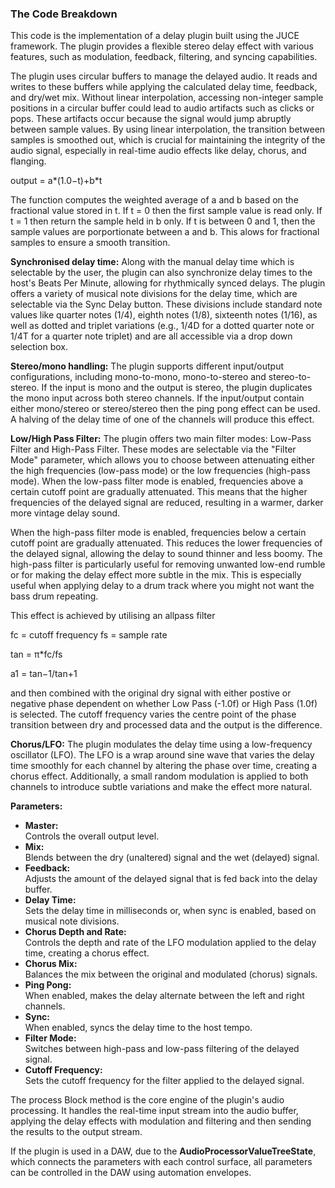 <h3> The Code Breakdown </h3>

This code is the implementation of a delay plugin built using the JUCE framework. The plugin provides a flexible stereo delay effect with various features, such as modulation, feedback, filtering, and syncing capabilities. 

The plugin uses circular buffers to manage the delayed audio. It reads and writes to these buffers while applying the calculated delay time, feedback, and dry/wet mix. Without linear interpolation, accessing non-integer sample positions in a circular buffer could lead to audio artifacts such as clicks or pops. These artifacts occur because the signal would jump abruptly between sample values. By using linear interpolation, the transition between samples is smoothed out, which is crucial for maintaining the integrity of the audio signal, especially in real-time audio effects like delay, chorus, and flanging.


output = a*(1.0−t)+b*t

The function computes the weighted average of a and b based on the fractional value stored in t. If t = 0 then the first sample value is read only. If t = 1 then return the sample held in b only. If t is between 0 and 1, then the sample values are porportionate between a and b. This alows for fractional samples to ensure a smooth transition.

<b>Synchronised delay time:</b>
Along with the manual delay time which is selectable by the user, the plugin can also synchronize delay times to the host's Beats Per Minute, allowing for rhythmically synced delays. The plugin offers a variety of musical note divisions for the delay time, which are selectable via the Sync Delay button. These divisions include standard note values like quarter notes (1/4), eighth notes (1/8), sixteenth notes (1/16), as well as dotted and triplet variations (e.g., 1/4D for a dotted quarter note or 1/4T for a quarter note triplet) and are all accessible via a drop down selection box.

<b>Stereo/mono handling:</b>
The plugin supports different input/output configurations, including mono-to-mono, mono-to-stereo and stereo-to-stereo. If the input is mono and the output is stereo, the plugin duplicates the mono input across both stereo channels. If the input/output contain either mono/stereo or stereo/stereo then the ping pong effect can be used. A halving of the delay time of one of the channels will produce this effect. 

<b>Low/High Pass Filter:</b> The plugin offers two main filter modes: Low-Pass Filter and High-Pass Filter. These modes are selectable via the "Filter Mode" parameter, which allows you to choose between attenuating either the high frequencies (low-pass mode) or the low frequencies (high-pass mode).
When the low-pass filter mode is enabled, frequencies above a certain cutoff point are gradually attenuated. This means that the higher frequencies of the delayed signal are reduced, resulting in a warmer, darker more vintage delay sound.

When the high-pass filter mode is enabled, frequencies below a certain cutoff point are gradually attenuated. This reduces the lower frequencies of the delayed signal, allowing the delay to sound thinner and less boomy. The high-pass filter is particularly useful for removing unwanted low-end rumble or for making the delay effect more subtle in the mix. This is especially useful when applying delay to a drum track where you might not want the bass drum repeating.

This effect is achieved by utilising an allpass filter

fc = cutoff frequency
fs = sample rate

tan = π*fc/fs

a1 = tan−1/tan+1

and then combined with the original dry signal with either postive or negative phase dependent on whether Low Pass (-1.0f) or High Pass (1.0f) is selected. The cutoff frequency varies the centre point of the phase transition between dry and processed data and the output is the difference.



<b>Chorus/LFO:</b> The plugin modulates the delay time using a low-frequency oscillator (LFO). The LFO is a wrap around sine wave that varies the delay time smoothly for each channel by altering the phase over time, creating a chorus effect. Additionally, a small random modulation is applied to both channels to introduce subtle variations and make the effect more natural. 

<b>Parameters:</b>
<ul>
<li><b>Master:</b></li>Controls the overall output level.
<li><b>Mix:</b></li> Blends between the dry (unaltered) signal and the wet (delayed) signal.
<li><b>Feedback:</b></li> Adjusts the amount of the delayed signal that is fed back into the delay buffer.
<li><b>Delay Time:</b></li> Sets the delay time in milliseconds or, when sync is enabled, based on musical note divisions.
<li><b>Chorus Depth and Rate:</b></li> Controls the depth and rate of the LFO modulation applied to the delay time, creating a chorus effect.
<li><b>Chorus Mix:</b></li> Balances the mix between the original and modulated (chorus) signals.
<li><b>Ping Pong:</b></li> When enabled, makes the delay alternate between the left and right channels.
<li><b>Sync:</b></li> When enabled, syncs the delay time to the host tempo.
<li><b>Filter Mode:</b></li>Switches between high-pass and low-pass filtering of the delayed signal.
<li><b>Cutoff Frequency:</b></li>Sets the cutoff frequency for the filter applied to the delayed signal.
</ul>

The process Block method is the core engine of the plugin's audio processing. It handles the real-time input stream into the audio buffer, applying the delay effects with modulation and filtering and then sending the results to the output stream. 

If the plugin is used in a DAW, due to the <b>AudioProcessorValueTreeState</b>, which connects the parameters with each control surface, all parameters can be controlled in the DAW using automation envelopes. 

